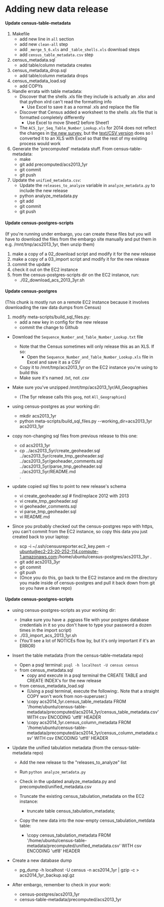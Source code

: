 Adding new data release
=======================

#### Update census-table-metadata

1. Makefile
    - add new line in `all` section
    - add new `clean-all` step
    - add `_merge_5_6.xls` and `_table_shells.xls` download steps
    - add `census_table_metadata.csv` step
2. census_metadata.sql
    - add table/column metadata creates
3. census_metadata_drop.sql
    - add table/column metadata drops
4. census_metadata_load.sql
    - add COPYs
5. Handle errata with table metadata:
    - Discover that the shells .xls file they include is actually an .xlsx and that python xlrd can't read the formatting info
        - Use Excel to save it as a normal .xls and replace the file
    - Discover that Census added a worksheet to the shells .xls file that is formatted completely differently
        - Use Excel to move Sheet2 before Sheet1
    - The `ACS_1yr_Seq_Table_Number_Lookup.xls` for 2014 does not reflect the changes in [the new survey](https://www.census.gov/programs-surveys/acs/technical-documentation/table-and-geography-changes/2014/1-year.html), but the [text/CSV version](http://www2.census.gov/programs-surveys/acs/summary_file/2014/documentation/user_tools/ACS_1yr_Seq_Table_Number_Lookup.txt) does so I converted it to an XLS with Excel so that the rest of my existing process would work
6. Generate the 'precomputed' metadata stuff. From census-table-metadata:
    - make
    - git add precomputed/acs2013_1yr
    - git commit
    - git push
7. Update the `unified_metadata.csv`:
    - Update the `releases_to_analyze` variable in `analyze_metadata.py` to include the new release
    - python analyze_metadata.py
    - git add
    - git commit
    - git push

#### Update census-postgres-scripts

(If you're running under embargo, you can create these files but you will have to download the files from the embargo site manually and put them in e.g. /mnt/tmp/acs2013_1yr, then unzip them)

1. make a copy of a 02_download script and modify it for the new release
2. make a copy of a 03_import script and modify it for the new release
3. commit the update
4. check it out on the EC2 instance
5. from the census-postgres-scripts dir on the EC2 instance, run:
    - ./02_download_acs_2013_3yr.sh

#### Update census-postgres

(This chunk is mostly run on a remote EC2 instance because it involves downloading the raw data dumps from Census)

1. modify meta-scripts/build_sql_files.py:
    - add a new key in config for the new release
    - commit the change to Github

- Download the `Sequence_Number_and_Table_Number_Lookup.txt` file
    - Note that the Census sometimes will only release this as an XLS. If so:
        - Open the `Sequence_Number_and_Table_Number_Lookup.xls` file in Excel and save it as a CSV
    - Copy it to /mnt/tmp/acs2013_1yr on the EC2 instance you're using to build this
    - Make sure it's named .txt, not .csv

- Make sure you've unzipped /mnt/tmp/acs2013_1yr/All_Geographies
    - (The 5yr release calls this `geog`, not `All_Geographies`)

- using census-postgres as your working dir:
    - mkdir acs2013_1yr
    - python meta-scripts/build_sql_files.py --working_dir=acs2013_1yr acs2013_1yr

- copy non-changing sql files from previous release to this one:
    - cd acs2013_1yr
    - cp ../acs2013_5yr/create_geoheader.sql \
         ../acs2013_5yr/create_tmp_geoheader.sql \
         ../acs2013_5yr/geoheader_comments.sql \
         ../acs2013_5yr/parse_tmp_geoheader.sql \
         ../acs2013_5yr/README.md \
         .

- update copied sql files to point to new release's schema
    - vi create_geoheader.sql # find/replace 2012 with 2013
    - vi create_tmp_geoheader.sql
    - vi geoheader_comments.sql
    - vi parse_tmp_geoheader.sql
    - vi README.md

- Since you probably checked out the census-postgres repo with https, you can't commit from the EC2 instance, so copy this data you just created back to your laptop:
    - scp -i ~/.ssh/censusreporter.ec2_key.pem -r \
        ubuntu@ec2-23-20-252-114.compute-1.amazonaws.com:/home/ubuntu/census-postgres/acs2013_3yr .
    - git add acs2013_3yr
    - git commit
    - git push
    - (Once you do this, go back to the EC2 instance and rm the directory you made inside of census-postgres and pull it back down from git so you have a clean repo)

#### Update census-postgres-scripts
- using census-postgres-scripts as your working dir:
    - (make sure you have a .pgpass file with your postgres database credentials in it so you don't have to type your password a dozen times in the import script)
    - ./03_import_acs_2013_1yr.sh
    - (You'll see a lot of NOTICEs flow by, but it's only important if it's an ERROR)

- Insert the table metadata (from the census-table-metadata repo)
    - Open a psql terminal: `psql -h localhost -U census census`
    - from census_metadata.sql
        - copy and execute in a psql terminal the CREATE TABLE and CREATE INDEX's for the new release
    - from census_metadata_load.sql
        - (Using a psql terminal, execute the following:. Note that a straight COPY won't work from non-superuser.)
        - \copy acs2014_1yr.census_table_metadata  FROM '/home/ubuntu/census-table-metadata/precomputed/acs2014_1yr/census_table_metadata.csv' WITH csv ENCODING 'utf8' HEADER
        - \copy acs2014_1yr.census_column_metadata FROM '/home/ubuntu/census-table-metadata/precomputed/acs2014_1yr/census_column_metadata.csv' WITH csv ENCODING 'utf8' HEADER

- Update the unified tabulation metadata (from the census-table-metadata repo)
    - Add the new release to the "releases_to_analyze" list
    - Run `python analyze_metadata.py`
    - Check in the updated analyze_metadata.py and precomputed/unified_metadata.csv

    - Truncate the existing census_tabulation_metadata on the EC2 instance:
        - truncate table census_tabulation_metadata;
    - Copy the new data into the now-empty census_tabulation_metdata table:
        - \copy census_tabulation_metadata FROM '/home/ubuntu/census-table-metadata/precomputed/unified_metadata.csv' WITH csv ENCODING 'utf8' HEADER

- Create a new database dump
    - pg_dump -h localhost -U census -n acs2014_1yr | gzip -c > acs2014_1yr_backup.sql.gz

- After embargo, remember to check in your work:
    - census-postgres/acs2013_1yr
    - census-table-metadata/precomputed/acs2013_1yr


